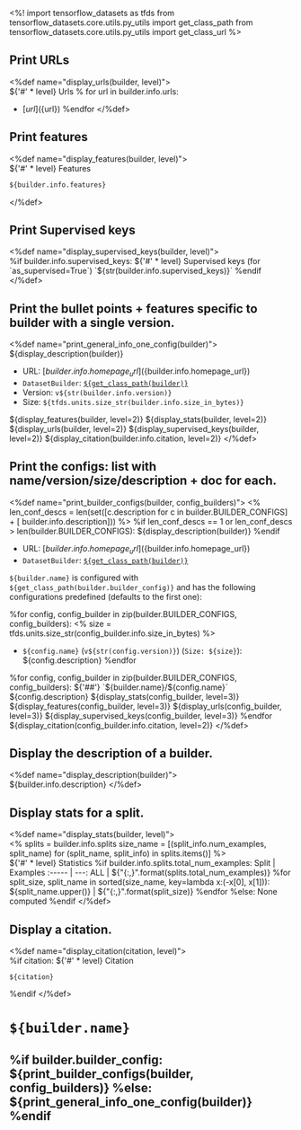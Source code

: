 <%!
import tensorflow_datasets as tfds
from tensorflow_datasets.core.utils.py_utils import get_class_path
from tensorflow_datasets.core.utils.py_utils import get_class_url
%>

## Print URLs
<%def name="display_urls(builder, level)">\
${'#' * level} Urls
% for url in builder.info.urls:
 * [${url}](${url})
%endfor
</%def>

## Print features
<%def name="display_features(builder, level)">\
${'#' * level} Features
```python
${builder.info.features}
```
</%def>

## Print Supervised keys
<%def name="display_supervised_keys(builder, level)">\
%if builder.info.supervised_keys:
${'#' * level} Supervised keys (for `as_supervised=True`)
`${str(builder.info.supervised_keys)}`
%endif
</%def>

## Print the bullet points + features specific to builder with a single version.
<%def name="print_general_info_one_config(builder)">
${display_description(builder)}

* URL: [${builder.info.homepage_url}](${builder.info.homepage_url})
* `DatasetBuilder`: [`${get_class_path(builder)}`](${get_class_url(builder)})
* Version: `v${str(builder.info.version)}`
* Size: `${tfds.units.size_str(builder.info.size_in_bytes)}`

${display_features(builder, level=2)}
${display_stats(builder, level=2)}
${display_urls(builder, level=2)}
${display_supervised_keys(builder, level=2)}
${display_citation(builder.info.citation, level=2)}
</%def>

## Print the configs: list with name/version/size/description + doc for each.
<%def name="print_builder_configs(builder, config_builders)">
<%
len_conf_descs = len(set([c.description for c in  builder.BUILDER_CONFIGS] + [
    builder.info.description]))
%>
%if len_conf_descs == 1 or len_conf_descs > len(builder.BUILDER_CONFIGS):
${display_description(builder)}
%endif

* URL: [${builder.info.homepage_url}](${builder.info.homepage_url})
* `DatasetBuilder`: [`${get_class_path(builder)}`](${get_class_url(builder)})

`${builder.name}` is configured with `${get_class_path(builder.builder_config)}` and has
the following configurations predefined (defaults to the first one):

%for config, config_builder in zip(builder.BUILDER_CONFIGS, config_builders):
<%
  size = tfds.units.size_str(config_builder.info.size_in_bytes)
%>
* `${config.name}` (`v${str(config.version)}`) (`Size: ${size}`): ${config.description}
%endfor

%for config, config_builder in zip(builder.BUILDER_CONFIGS, config_builders):
${'##'} `${builder.name}/${config.name}`
${config.description}
${display_stats(config_builder, level=3)}
${display_features(config_builder, level=3)}
${display_urls(config_builder, level=3)}
${display_supervised_keys(config_builder, level=3)}
%endfor
${display_citation(config_builder.info.citation, level=2)}
</%def>

## Display the description of a builder.
<%def name="display_description(builder)">\
${builder.info.description}
</%def>

## Display stats for a split.
<%def name="display_stats(builder, level)">\
<%
  splits = builder.info.splits
  size_name = [(split_info.num_examples, split_name)
               for (split_name, split_info) in splits.items()]
%>\
${'#' * level} Statistics
%if builder.info.splits.total_num_examples:
Split  | Examples
:----- | ---:
ALL    | ${"{:,}".format(splits.total_num_examples)}
%for split_size, split_name in sorted(size_name, key=lambda x:(-x[0], x[1])):
${split_name.upper()} | ${"{:,}".format(split_size)}
%endfor
%else:
None computed
%endif
</%def>

## Display a citation.
<%def name="display_citation(citation, level)">\
%if citation:
${'#' * level} Citation
```
${citation}
```
%endif
</%def>

# `${builder.name}`

%if builder.builder_config:
${print_builder_configs(builder, config_builders)}
%else:
${print_general_info_one_config(builder)}
%endif
---

